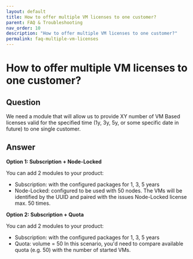 ```yaml
---
layout: default
title: How to offer multiple VM licenses to one customer?
parent: FAQ & Troubleshooting
nav_order: 10
description: "How to offer multiple VM licenses to one customer?"
permalink: faq-multiple-vm-licenses
---
```


How to offer multiple VM licenses to one customer?
=============

## Question
We need a module that will allow us to provide XY number of VM Based licenses valid for the specified time (1y, 3y, 5y, or some specific date in future) to one single customer.

## Answer

**Option 1: Subscription + Node-Locked**

You can add 2 modules to your product:
- Subscription: with the configured packages for 1, 3, 5 years
- Node-Locked: configured to be used with 50 nodes.
The VMs will be identified by the UUID and paired with the issues Node-Locked license max. 50 times.

**Option 2: Subscription + Quota**

You can add 2 modules to your product:
- Subscription: with the configured packages for 1, 3, 5 years
- Quota: volume = 50
In this scenario, you'd need to compare available quota (e.g. 50) with the number of started VMs.
